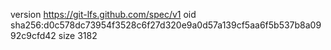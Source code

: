 version https://git-lfs.github.com/spec/v1
oid sha256:d0c578dc73954f3528c6f27d320e9a0d57a139cf5aa6f5b537b8a0992c9cfd42
size 3182
